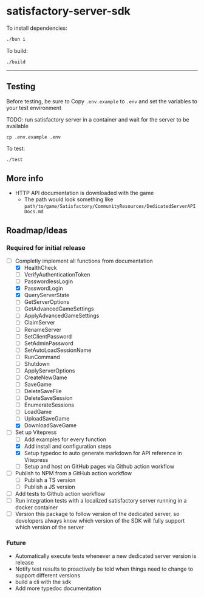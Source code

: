 # satisfactory-server-sdk

To install dependencies:

```bash
./bun i
```

To build:

```bash
./build
```

---

## Testing

Before testing, be sure to Copy `.env.example` to `.env` and set the variables to your test environment

TODO: run satisfactory server in a container and wait for the server to be available

```
cp .env.example .env
```

To test:

```bash
./test
```

## More info

- HTTP API documentation is downloaded with the game
  - The path would look something like `path/to/game/Satisfactory/CommunityResources/DedicatedServerAPIDocs.md`

## Roadmap/Ideas

### Required for initial release

- [ ] Completly implement all functions from documentation
  - [x] HealthCheck
  - [ ] VerifyAuthenticationToken
  - [ ] PasswordlessLogin
  - [x] PasswordLogin
  - [x] QueryServerState
  - [ ] GetServerOptions
  - [ ] GetAdvancedGameSettings
  - [ ] ApplyAdvancedGameSettings
  - [ ] ClaimServer
  - [ ] RenameServer
  - [ ] SetClientPassword
  - [ ] SetAdminPassword
  - [ ] SetAutoLoadSessionName
  - [ ] RunCommand
  - [ ] Shutdown
  - [ ] ApplyServerOptions
  - [ ] CreateNewGame
  - [ ] SaveGame
  - [ ] DeleteSaveFile
  - [ ] DeleteSaveSession
  - [ ] EnumerateSessions
  - [ ] LoadGame
  - [ ] UploadSaveGame
  - [x] DownloadSaveGame
- [ ] Set up Vitepress
  - [ ] Add examples for every function
  - [x] Add install and configuration steps
  - [x] Setup typedoc to auto generate markdown for API reference in Vitepress
  - [ ] Setup and host on GitHub pages via Github action workflow
- [ ] Publish to NPM from a GitHub action workflow
  - [ ] Publish a TS version
  - [ ] Publish a JS version
- [ ] Add tests to Github action workflow
- [ ] Run integration tests with a localized satisfactory server running in a docker container
- [ ] Version this package to follow version of the dedicated server, so developers always know which version of the SDK will fully support which version of the server

### Future

- Automatically execute tests whenever a new dedicated server version is release
- Notify test results to proactively be told when things need to change to support different versions
- build a cli with the sdk
- Add more typedoc documentation
